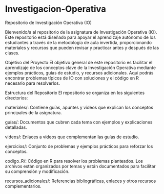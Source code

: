 # Investigacion-Operativa
Repositorio de Investigación Operativa (IO)


Bienvenido/a al repositorio de la asignatura de Investigación Operativa (IO). Este repositorio está diseñado para apoyar el aprendizaje autónomo de los estudiantes a través de la metodología de aula invertida, proporcionando materiales y recursos que pueden revisar y practicar antes y después de las clases.

Objetivo del Proyecto
El objetivo general de este repositorio es facilitar el aprendizaje de los conceptos clave de la Investigación Operativa mediante ejemplos prácticos, guías de estudio, y recursos adicionales. Aquí podrás encontrar problemas típicos de IO con soluciones y el código en R necesario para resolverlos.

Estructura del Repositorio
El repositorio se organiza en los siguientes directorios:

materiales/: Contiene guías, apuntes y videos que explican los conceptos principales de la asignatura.

guías/: Documentos que cubren cada tema con ejemplos y explicaciones detalladas.

videos/: Enlaces a videos que complementan las guías de estudio.

ejercicios/: Conjunto de problemas y ejemplos prácticos para reforzar los conceptos.

codigo_R/: Código en R para resolver los problemas planteados. Los archivos están organizados por temas y están documentados para facilitar su comprensión y modificación.

recursos_adicionales/: Referencias bibliográficas, enlaces y otros recursos complementarios.
